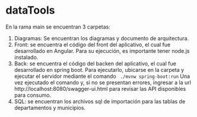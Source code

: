 # dataTools

En la rama main se encuentran 3 carpetas:
1. Diagramas: Se encuentran los diagramas y documento de arquitectura.
2. Front: se encuentra el código del front del aplicativo, el cual fue desarrollado en Angular. Para su ejecución, es importante tener node.js instalado. 
3. Back: se encuentra el código del backen del aplicativo, el cual fue desarrollado en spring boot. Para ejecutarlo, ubicarse en la carpeta <demo> y ejecutar el servidor mediante el comando  	```  ./mvnw spring-boot:run	```
Una vez ejecutado el comando y, si no se presentan errores, ingresar a la url http://localhost:8080/swagger-ui.html para revisar las API disponibles para consumo.
4. SQL: se encuentran los archivos sql de importación para las tablas de departamentos y municipios.
